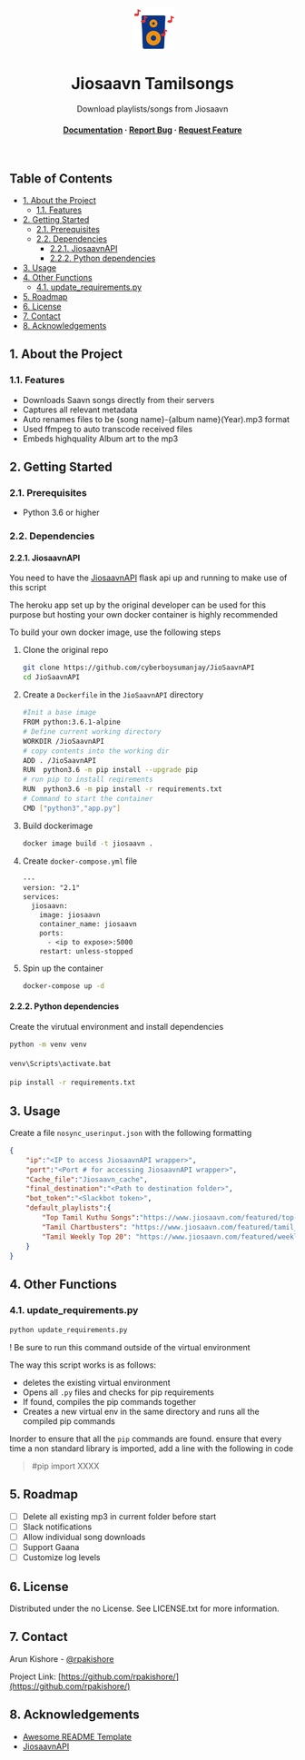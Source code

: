 <!--- Heading --->
<div align="center">
  <img src="assets/music-speaker.svg" alt="logo" width="75" height="auto" />
  <h1>Jiosaavn Tamilsongs</h1>
  <p>
    Download playlists/songs from Jiosaavn
  </p>
<h4>
    <a href="https://github.com/rpakishore/Jiosaavn_Download">Documentation</a>
  <span> · </span>
    <a href="https://github.com/rpakishore/Jiosaavn_Download/issues/">Report Bug</a>
  <span> · </span>
    <a href="https://github.com/rpakishore/Jiosaavn_Download/issues/">Request Feature</a>
  </h4>
</div>
<br />

<!-- Table of Contents -->
<h2>Table of Contents</h2>

- [1. About the Project](#1-about-the-project)
  - [1.1. Features](#11-features)
- [2. Getting Started](#2-getting-started)
  - [2.1. Prerequisites](#21-prerequisites)
  - [2.2. Dependencies](#22-dependencies)
    - [2.2.1. JiosaavnAPI](#221-jiosaavnapi)
    - [2.2.2. Python dependencies](#222-python-dependencies)
- [3. Usage](#3-usage)
- [4. Other Functions](#4-other-functions)
  - [4.1. update_requirements.py](#41-update_requirementspy)
- [5. Roadmap](#5-roadmap)
- [6. License](#6-license)
- [7. Contact](#7-contact)
- [8. Acknowledgements](#8-acknowledgements)

<!-- About the Project -->
## 1. About the Project

<!-- Features -->
### 1.1. Features

- Downloads Saavn songs directly from their servers
- Captures all relevant metadata
- Auto renames files to be {song name}-{album name}(Year).mp3 format
- Used ffmpeg to auto transcode received files
- Embeds highquality Album art to the mp3
 

<!-- Getting Started -->
## 2. Getting Started

<!-- Prerequisites -->
### 2.1. Prerequisites
- Python 3.6 or higher

### 2.2. Dependencies
#### 2.2.1. JiosaavnAPI
You need to have the [JiosaavnAPI](https://github.com/cyberboysumanjay/JioSaavnAPI) flask api up and running to make use of this script 

The heroku app set up by the original developer can be used for this purpose but hosting your own docker container is highly recommended

To build your own docker image, use the following steps

1. Clone the original repo
    ```bash
    git clone https://github.com/cyberboysumanjay/JioSaavnAPI
    cd JioSaavnAPI
    ``` 
2. Create a `Dockerfile` in the `JioSaavnAPI` directory
    ```bash
    #Init a base image
    FROM python:3.6.1-alpine
    # Define current working directory
    WORKDIR /JioSaavnAPI
    # copy contents into the working dir
    ADD . /JioSaavnAPI
    RUN  python3.6 -m pip install --upgrade pip
    # run pip to install reqirements
    RUN  python3.6 -m pip install -r requirements.txt
    # Command to start the container
    CMD ["python3","app.py"]
    ```
3. Build dockerimage
    ```bash
    docker image build -t jiosaavn .
    ```
4. Create `docker-compose.yml` file

    ```docker-compose
    ---
    version: "2.1"
    services:
      jiosaavn:
        image: jiosaavn
        container_name: jiosaavn
        ports:
          - <ip to expose>:5000
        restart: unless-stopped
    ```
5. Spin up the container
    ```bash
    docker-compose up -d
    ```
#### 2.2.2. Python dependencies
Create the virutual environment and install dependencies

```bash
python -m venv venv

venv\Scripts\activate.bat

pip install -r requirements.txt
```

<!-- Usage -->
## 3. Usage

Create a file `nosync_userinput.json` with the following formatting

```json
{
    "ip":"<IP to access JiosaavnAPI wrapper>",
    "port":"<Port # for accessing JiosaavnAPI wrapper>",
    "Cache_file":"Jiosaavn_cache",
    "final_destination":"<Path to destination folder>",
    "bot_token":"<Slackbot token>",
    "default_playlists":{
        "Top Tamil Kuthu Songs":"https://www.jiosaavn.com/featured/top-kuthu---tamil/CNVzQf7lvT8wkg5tVhI3fw__",
        "Tamil Chartbusters": "https://www.jiosaavn.com/featured/tamil_chartbusters/1HiqW,xnqZRieSJqt9HmOQ__",
        "Tamil Weekly Top 20": "https://www.jiosaavn.com/featured/weekly_top_songs/x7NaWNE3kRw_"
    }
}
```

## 4. Other Functions
### 4.1. update_requirements.py
```bash
python update_requirements.py
```
! Be sure to run this command outside of the virtual environment

The way this script works is as follows:
- deletes the existing virtual environment
- Opens all `.py` files and checks for pip requirements
- If found, compiles the pip commands together
- Creates a new virtual env in the same directory and runs all the compiled pip commands

Inorder to ensure that all the `pip` commands are found. ensure that every time a non standard library is imported, add a line with the following in code
> #pip import XXXX


<!-- Roadmap -->
## 5. Roadmap

* [ ] Delete all existing mp3 in current folder before start
* [ ] Slack notifications
* [ ] Allow individual song downloads
* [ ] Support Gaana
* [ ] Customize log levels

<!-- License -->
## 6. License
Distributed under the no License. See LICENSE.txt for more information.

<!-- Contact -->
## 7. Contact

Arun Kishore - [@rpakishore](mailto:rpakishore@gmail.com)

Project Link: [https://github.com/rpakishore/](https://github.com/rpakishore/)


<!-- Acknowledgments -->
## 8. Acknowledgements
 - [Awesome README Template](https://github.com/Louis3797/awesome-readme-template/blob/main/README-WITHOUT-EMOJI.md)
 - [JiosaavnAPI](https://github.com/cyberboysumanjay/JioSaavnAPI)